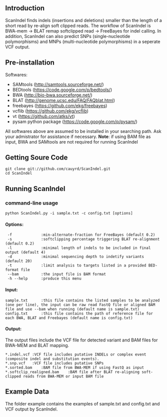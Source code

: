Introduction
------------
ScanIndel finds indels (insertions and deletions) smaller than the length of a short read by re-align soft clipped reads. The workflow of ScanIndel is BWA-mem -> BLAT remap softclipped read -> FreeBayes for indel calling. In addition, ScanIndel can also predict SNPs (single-nucleotide polymorphisms) and MNPs (multi-nucleotide polymorphisms) in a seperate VCF output.

Pre-installation
----------------
Softwares:
* SAMtools (http://samtools.sourceforge.net/)
* BEDtools (https://code.google.com/p/bedtools/)
* BWA (http://bio-bwa.sourceforge.net/) 
* BLAT (http://genome.ucsc.edu/FAQ/FAQblat.html)
* freebayes (https://github.com/ekg/freebayes)
* vcflib (https://github.com/ekg/vcflib) 
* vt (https://github.com/atks/vt)
* pysam python package (https://code.google.com/p/pysam/)

All softwares above are assumed to be installed in your searching path. Ask your admistrator for assistance if necessary. 
__Note__: if using BAM file as input, BWA and SAMtools are not required for running ScanIndel

Getting Soure Code
------------------
	git clone git://github.com/cauyrd/ScanIndel.git
	cd ScanIndel
Running ScanIndel
-----------------
### command-line usage
	python ScanIndel.py -i sample.txt -c config.txt [options]
#### Options:
	 -f				:min-alternate-fraction for FreeBayes (default 0.2)
	 -s  			:softclipping percentage triggering BLAT re-alignment (default 0.2)
	 -l  			:minimal length of indels to be included in final output (default 4)
	 -d  			:minimal sequencing depth to indetify variants (default 20)
	 -t  			:limit analysis to targets listed in a provided BED-format file
	 --bam 			:the input file is BAM format
	 -h --help 		:produce this menu
#### Input:
	sample.txt    	:this file contains the listed samples to be analyzed (one per line), the input can be raw read FastQ file or aligned BAM file and use --bam when running (default name is sample.txt)
	config.txt    	:this file contains the path of reference file for each BWA, BLAT and Freebayes (default name is config.txt)
#### Output:
The output files include the VCF file for detected variant and BAM files for BWA-MEM and BLAT mapping.

	*.indel.vcf	:VCF file includes putative INDELs or complex event (composite indel and substitution events).
	*.snp.vcf	:VCF file includes putative SNPs
	*.sorted.bam	:BAM file from BWA-MEM if using FastQ as input
	*.softclip_realigned.bam	:BAM file after BLAT re-aligning soft-clipped reads from BWA-MEM or input BAM file
Example Data
------------
The folder example contains the examples of sample.txt and config.txt and VCF output by ScanIndel.

